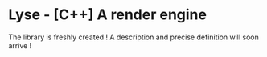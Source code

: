 # Lyse - [C++] A render engine

The library is freshly created ! A description and precise definition will soon arrive !
